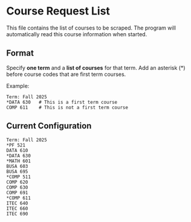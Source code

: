 # Course Request List

This file contains the list of courses to be scraped. The program will automatically read this course information when started.

## Format

Specify **one term** and a **list of courses** for that term. Add an asterisk (*) before course codes that are first term courses.

Example:
```
Term: Fall 2025
*DATA 630   # This is a first term course
COMP 611    # This is not a first term course
```

## Current Configuration

```
Term: Fall 2025
*PF 521
DATA 610
*DATA 630
*MATH 601
BUSA 603
BUSA 695
*COMP 511
COMP 620
COMP 630
COMP 691
*COMP 611
ITEC 640
ITEC 660
ITEC 690
```
